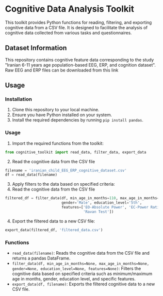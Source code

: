 # Cognitive Data Analysis Toolkit

This toolkit provides Python functions for reading, filtering, and exporting cognitive data from a CSV file. It is designed to facilitate the analysis of cognitive data collected from various tasks and questionnaires.

## Dataset Information
This repository contains cognitive feature data corresponding to the study "Iranian 6-11 years age population-based EEG, ERP, and cognition dataset". Raw EEG and ERP files can be downloaded from this link
## Usage

### Installation

1. Clone this repository to your local machine.
2. Ensure you have Python installed on your system.
3. Install the required dependencies by running `pip install pandas`.

### Usage

1. Import the required functions from the toolkit:
```python
from cognitive_toolkit import read_data, filter_data, export_data
```
2. Read the cognitive data from the CSV file
```python
filename = 'iranian_child_EEG_ERP_cognitive_dataset.csv'
df = read_data(filename)
```
3. Apply filters to the data based on specified criteria:
2. Read the cognitive data from the CSV file
```python
filtered_df = filter_data(df, min_age_in_months=110, max_age_in_months=None,
                          gender='Male', education_level='5th',
                          features=['EO-Absolute Power', 'EC-Power Ratio',
                                    'Ravan Test'])
```
4. Export the filtered data to a new CSV file:
```python
export_data(filtered_df, 'filtered_data.csv')
```


### Functions

- `read_data(filename)`: Reads the cognitive data from the CSV file and returns a pandas DataFrame.
- `filter_data(df, min_age_in_months=None, max_age_in_months=None, gender=None, education_level=None, features=None)`: Filters the cognitive data based on specified criteria such as minimum/maximum age in months, gender, education level, and specific features.
- `export_data(df, filename)`: Exports the filtered cognitive data to a new CSV file.


